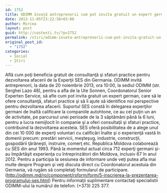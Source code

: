 ```yaml
---
id: 1752
title: ODIMM învaţă antreprenorii cum pot invita gratuit un expert german, care să le ofere consultanţă, sfaturi practice şi să îi ajute să identifice noi perspective pentru dezvoltarea afacerii
date: 2013-11-05T23:22:58+03:00
author: Mircea
layout: post
guid: http://costesti.tv/?p=1752
permalink: /stiri/odimm-invata-antreprenorii-cum-pot-invita-gratuit-un-expert-german-care-sa-le-ofere-consultanta-sfaturi-practice-si-sa-ii-ajute-sa-identifice-noi-perspective-pentru-dezvoltarea-afacerii/
original_post_id:
  - "1752"
categories:
  - Social
  - Știri
---
```

Află cum poţi beneficia gratuit de consultanţă şi sfaturi practice pentru dezvoltarea afacerii de la Experţii SES din Germania. ODIMM invită antreprenorii, la data de 20 noiembrie 2013, ora 10:00, la sediul ODIMM (str. Serghei Lazo 48), pentru a afla de la Ute Sonnen, Coordonatorul Senior Experten Service, să afle cum pot invita gratuit un expert german, care să le ofere consultanţă, sfaturi practice şi să &icirc;i ajute să identifice noi perspective pentru dezvoltarea afacerii. Suportul SES constă &icirc;n delegarea experţilor germani de &icirc;naltă calificare la companiile autohtone, ce au cel puţin un an de activitate, pe parcursul unei perioade de la 3 săptăm&acirc;ni p&acirc;nă la 6 luni, pentru a lucra nemijlocit &icirc;n companie şi a oferi consultaţii şi sfaturi practice, contribuind la dezvoltarea acesteia. SES oferă posibilitatea de a alege unul din cei 10 000 de experţi voluntari cu calificări &icirc;nalte şi o experienţă vastă &icirc;n domenii precum: prestări servicii, meşteşug, industrie, construcţii, gospodării ţărăneşti, instruire, comerţ etc. Republica Moldova colaborează cu SES din anul 1993. P&acirc;nă la momentul actual circa 712 experţi germani şi-au &icirc;mpărtăşit experienţa cu &icirc;ntreprinzători din Moldova, inclusiv 67 &icirc;n anul 2012. Pentru a participa la sesiunea de informare unde veţi putea afla mai multe despre Program şi veţi discuta direct cu Coordonatorul acestuia din Germania, vă rugăm să completaţi formularul de participare. (http://odimm.md/ro/component/rsform/form/5-inscrierea-la-prezentarea-programului-ses.html) Pentru informaţii suplimentare contactaţi specialistii ODIMM-ului la numărul de telefon: (+373) 225 377.